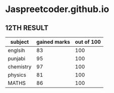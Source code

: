 # **Jaspreetcoder.github.io**
## 12TH RESULT

|subject | gained marks |  out of 100|
 | ---- | ---- | ---- |
| englsih| 83| 100|
|punjabi| 95 | 100 |
| chemistry | 97| 100 |
 | physics | 81 | 100|
 | MATHS | 86 | 100 |
